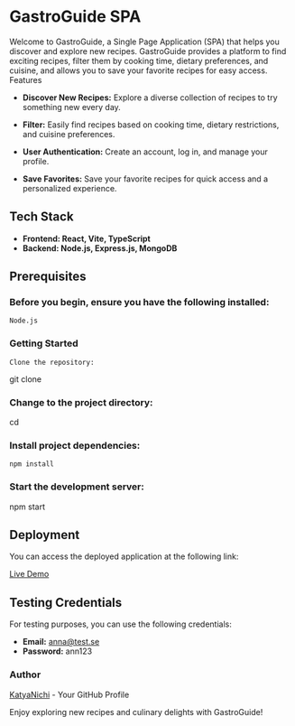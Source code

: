 # GastroGuide SPA

Welcome to GastroGuide, a Single Page Application (SPA) that helps you discover and explore new recipes. GastroGuide provides a platform to find exciting recipes, filter them by cooking time, dietary preferences, and cuisine, and allows you to save your favorite recipes for easy access.
Features

- **Discover New Recipes:** Explore a diverse collection of recipes to try something new every day.

- **Filter:**  Easily find recipes based on cooking time, dietary restrictions, and cuisine preferences.

- **User Authentication:** Create an account, log in, and manage your profile.

- **Save Favorites:** Save your favorite recipes for quick access and a personalized experience.

## Tech Stack

 - **Frontend: React, Vite, TypeScript** 
 - **Backend: Node.js, Express.js, MongoDB** 

## Prerequisites

### Before you begin, ensure you have the following installed:

    Node.js

### Getting Started

    Clone the repository:

git clone 

### Change to the project directory:

cd 

### Install project dependencies:

    npm install
### Start the development server:

npm start


## Deployment

You can access the deployed application at the following link:

[Live Demo](https://goldfish-app-uji6v.ondigitalocean.app/)

## Testing Credentials

For testing purposes, you can use the following credentials:

- **Email:** anna@test.se
- **Password:** ann123

### Author

[KatyaNichi](https://github.com/KatyaNichi) - Your GitHub Profile


Enjoy exploring new recipes and culinary delights with GastroGuide!